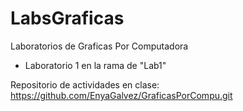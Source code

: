 # LabsGraficas
Laboratorios de Graficas Por Computadora
* Laboratorio 1 en la rama de "Lab1"


Repositorio de actividades en clase: https://github.com/EnyaGalvez/GraficasPorCompu.git
